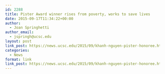 ```yaml
---
id: 2288
title: Pister Award winner rises from poverty, works to save lives
date: 2015-09-17T11:34:22+00:00
author:
  - Joan Springhetti
author_email:
  - jspringh@ucsc.edu
layout: post
link_post: https://news.ucsc.edu/2015/09/khanh-nguyen-pister-honoree.html
categories:
  - News
format: link
link_post: https://news.ucsc.edu/2015/09/khanh-nguyen-pister-honoree.html
---
```

